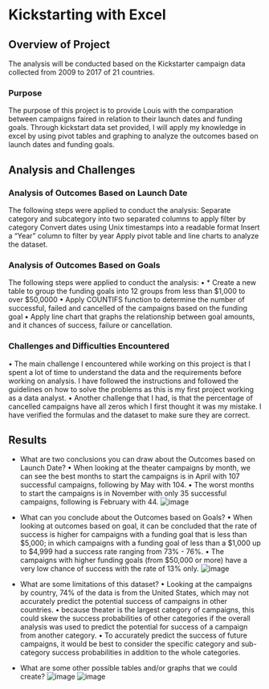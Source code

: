 # Kickstarting with Excel

## Overview of Project
The analysis will be conducted based on the Kickstarter campaign data collected from 2009 to 2017 of 21 countries.

### Purpose
The purpose of this project is to provide Louis with the comparation between campaigns faired in relation to their launch dates and funding goals. Through kickstart data set provided, I will apply my knowledge in excel by using pivot tables and graphing to analyze the outcomes based on launch dates and funding goals.

## Analysis and Challenges

### Analysis of Outcomes Based on Launch Date
The following steps were applied to conduct the analysis:
Separate category and subcategory into two separated columns to apply filter by category
Convert dates using Unix timestamps into a readable format
Insert a “Year” column to filter by year
Apply pivot table and line charts to analyze the dataset.

### Analysis of Outcomes Based on Goals
The following steps were applied to conduct the analysis:
•	* Create a new table to group the funding goals into 12 groups from less than $1,000 to over $50,0000
•	Apply COUNTIFS function to determine the number of successful, failed and cancelled of the campaigns based on the funding goal
•	Apply line chart that graphs the relationship between goal amounts, and it chances of success, failure or cancellation.

### Challenges and Difficulties Encountered
•	The main challenge I encountered while working on this project is that I spent a lot of time to understand the data and the requirements before working on analysis. I have followed the instructions and followed the guidelines on how to solve the problems as this is my first project working as a data analyst.
•	Another challenge that I had, is that the percentage of cancelled campaigns have all zeros which I first thought it was my mistake. I have verified the formulas and the dataset to make sure they are correct.

## Results

- What are two conclusions you can draw about the Outcomes based on Launch Date?
•	When looking at the theater campaigns by month, we can see the best months to start the campaigns is in April with 107 successful campaigns, following by May with 104.
•	The worst months to start the campaigns is in November with only 35 successful campaigns, following is February with 44.
![image](https://user-images.githubusercontent.com/100484606/158025850-19701e47-02d6-4673-9372-1abf910dc39a.png)

- What can you conclude about the Outcomes based on Goals?
•	When looking at outcomes based on goal, it can be concluded that the rate of success is higher for campaigns with a funding goal that is less than $5,000; in which campaigns with a funding goal of less than a $1,000 up to $4,999 had a success rate ranging from 73% - 76%.
•	The campaigns with higher funding goals (from $50,000 or more) have a very low chance of success with the rate of 13% only.
![image](https://user-images.githubusercontent.com/100484606/158029648-7f93372c-0cc7-47de-9cbe-52a7a6ba8261.png)

- What are some limitations of this dataset?
•	Looking at the campaigns by country, 74% of the data is from the United States, which may not accurately predict the potential success of campaigns in other countries.
•	because theater is the largest category of campaigns, this could skew the success probabilities of other categories if the overall analysis was used to predict the potential for success of a campaign from another category.
•	To accurately predict the success of future campaigns, it would be best to consider the specific category and sub-category success probabilities in addition to the whole categories.

- What are some other possible tables and/or graphs that we could create?
![image](https://user-images.githubusercontent.com/100484606/158029782-c3f10c9a-505a-424f-b0d8-1bc9fae0b576.png)
![image](https://user-images.githubusercontent.com/100484606/158029794-6741b451-8efa-46a8-b956-4f3d863f8d80.png)


